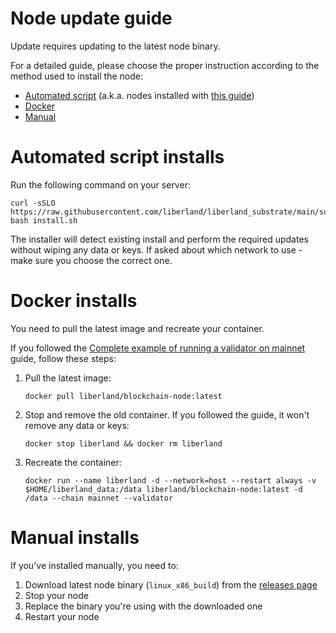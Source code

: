 # Node update guide

Update requires updating to the latest node binary.

For a detailed guide, please choose the proper instruction according to the method used to install the node:

* [Automated script](#automated-script-installs) (a.k.a. nodes installed with [this guide](./run-a-validator.md#option-1-automatic-script))
* [Docker](#docker-installs)
* [Manual](#manual-installs)

# Automated script installs

Run the following command on your server:

```
curl -sSLO https://raw.githubusercontent.com/liberland/liberland_substrate/main/substrate/scripts/install/install.sh
bash install.sh
```

The installer will detect existing install and perform the required updates without wiping any data or keys. If asked about which network to use - make sure you choose the correct one.

# Docker installs

You need to pull the latest image and recreate your container.

If you followed the [Complete example of running a validator on mainnet](../dev/docker.md) guide, follow these steps:

1. Pull the latest image:
    ```
    docker pull liberland/blockchain-node:latest
    ```
2. Stop and remove the old container. If you followed the guide, it won't remove any data or keys:
    ```
    docker stop liberland && docker rm liberland
    ```
3. Recreate the container:
    ```
    docker run --name liberland -d --network=host --restart always -v $HOME/liberland_data:/data liberland/blockchain-node:latest -d /data --chain mainnet --validator
    ```

# Manual installs

If you've installed manually, you need to:
1. Download latest node binary (`linux_x86_build`) from the [releases page](https://github.com/liberland/liberland_substrate/releases)
2. Stop your node
3. Replace the binary you're using with the downloaded one
4. Restart your node